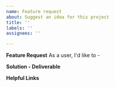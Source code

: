 ```yaml
---
name: Feature request
about: Suggest an idea for this project
title: ''
labels: ''
assignees: ''

---
```


**Feature Request**
As a user, I'd like to - 

**Solution - Deliverable**

**Helpful Links**
